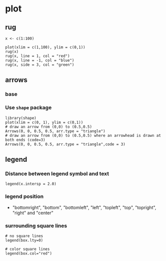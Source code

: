 # plot

## rug

```
x <- c(1:100)

plot(xlim = c(1,100), ylim = c(0,1))
rug(x)
rug(x, line = 1, col = "red")
rug(x, line = -1, col = "blue")
rug(x, side = 3, col = "green")
```

## arrows

### base

### Use `shape` package

```
library(shape)
plot(xlim = c(0, 1), ylim = c(0,1))
# draw an arrow from (0,0) to (0.5,0.5)
Arrows(0, 0, 0.5, 0.5, arr.type = "triangle")
# draw an arrow from (0,0) to (0.5,0.5) where an arrowhead is drawn at both ends (code=3)
Arrows(0, 0, 0.5, 0.5, arr.type = "triangle",code = 3)
```


## legend
### Distance between legend symbol and text

```
legend(x.intersp = 2.0)
```

### legend position
* "bottomright", "bottom", "bottomleft", "left", "topleft", "top", "topright", "right" and "center"

### surrounding square lines

```
# no square lines
legend(box.lty=0)

# color square lines
legend(box.col="red") 
```